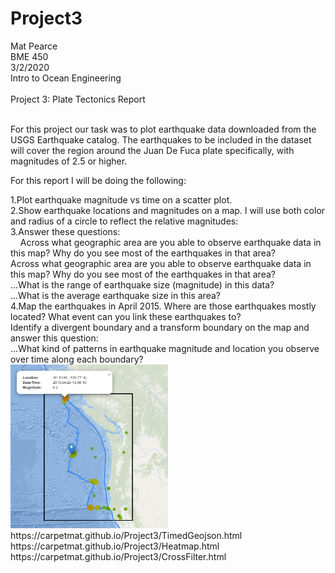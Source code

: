 # Project3
Mat Pearce<br>
BME 450<br>
3/2/2020<br>
Intro to Ocean Engineering<br>
<br>
Project 3: Plate Tectonics Report<br>
<br>
<p>
For this project our task was to plot earthquake data downloaded from the USGS Earthquake catalog. The earthquakes to be included in the dataset will cover the region around the Juan De Fuca plate specifically, with magnitudes of 2.5 or higher.
</p>
<p>
For this report I will be doing the following:
</p>
1.Plot earthquake magnitude vs time on a scatter plot.<br>
2.Show earthquake locations and magnitudes on a map. I will use both color and radius of a circle to reflect the relative magnitudes:<br>
3.Answer these questions:<br>
&nbsp;&nbsp;&nbsp;&nbsp;Across what geographic area are you able to observe earthquake data in this map? Why do you see most of the earthquakes in that area?<br>
      Across what geographic area are you able to observe earthquake data in this map? Why do you see most of the earthquakes in that area?<br>
...What is the range of earthquake size (magnitude) in this data?<br>
...What is the average earthquake size in this area?<br>
4.Map the earthquakes in April 2015. Where are those earthquakes mostly located? What event can you link these earthquakes to?<br>
Identify a divergent boundary and a transform boundary on the map and answer this question:<br>
...What kind of patterns in earthquake magnitude and location you observe over time along each boundary?<br>


<img width="50%" height="50%" alt="Did it work?" src=Images/2015_04.PNG>
https://carpetmat.github.io/Project3/TimedGeojson.html<br>
https://carpetmat.github.io/Project3/Heatmap.html<br>
https://carpetmat.github.io/Project3/CrossFilter.html<br>
